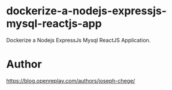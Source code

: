 # dockerize-a-nodejs-expressjs-mysql-reactjs-app
Dockerize a Nodejs ExpressJs Mysql ReactJS Application.

# Author
https://blog.openreplay.com/authors/joseph-chege/

